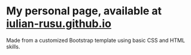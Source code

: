 # My personal page, available at [iulian-rusu.github.io](https://iulian-rusu.github.io/)

Made from a customized Bootstrap template using basic CSS and HTML skills.
